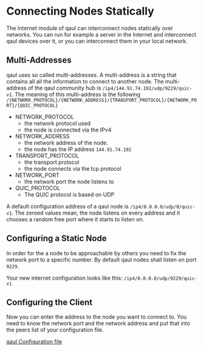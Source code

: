 # Connecting Nodes Statically

The Internet module of qaul can interconnect nodes statically over networks.
You can run for example a server in the Internet and interconnect qaul devices
over it, or you can interconnect them in your local network.

## Multi-Addresses

qaul uses so called multi-addresses. A multi-address is a string that contains all
all the information to connect to another node.
The multi-address of the qaul community hub is `/ip4/144.91.74.192/udp/9229/quic-v1`.
The meaning of this multi-address is the following `/{NETWORK_PROTOCOL}/{NETWORK_ADDRESS}/{TRANSPORT_PROTOCOL}/{NETWORK_PORT}/{QUIC_PROTOCOL}`

* NETWORK_PROTOCOL
  * the network protocol used
  * the node is connected via the IPv4
* NETWORK_ADDRESS
  * the network address of the node.
  * the node has the IP address `144.91.74.192`
* TRANSPORT_PROTOCOL
  * the transport protocol
  * the node connects via the tcp protocol
* NETWORK_PORT
  * the network port the node listens to
* QUIC_PROTOCOL
  * The QUIC protocol is based on UDP

A default configuration address of a qaul node is `/ip4/0.0.0.0/udp/0/quic-v1`.
The zeroed values mean, the node listens on every address and it chooses
a random free port where it starts to listen on.

## Configuring a Static Node

In order for the a node to be approachable by others you need to fix the network port to a specific number.
By default qaul nodes shall listen on port `9229`.

Your new internet configuration looks like this: `/ip4/0.0.0.0/udp/9229/quic-v1`

## Configuring the Client

Now you can enter the address to the node you want to connect to.
You need to know the network port and the network address and put that into the peers list of your configuration file.

[qaul Configuration file](qaul/rust/configuration.md)
